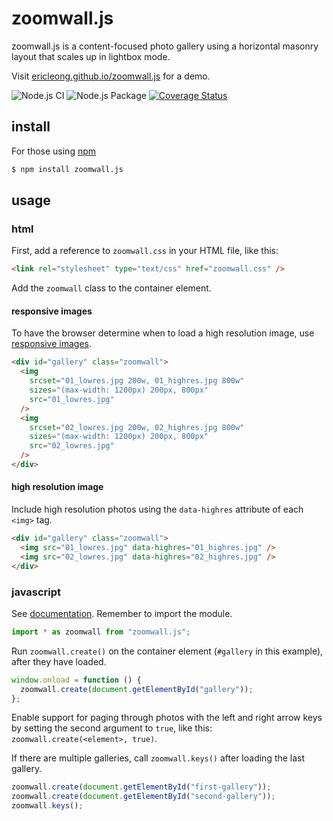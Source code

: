 # zoomwall.js

zoomwall.js is a content-focused photo gallery using a horizontal masonry layout that scales up in lightbox mode.

Visit [ericleong.github.io/zoomwall.js](http://ericleong.github.io/zoomwall.js) for a demo.

![Node.js CI](https://github.com/ericleong/zoomwall.js/workflows/Node.js%20CI/badge.svg?branch=master)
![Node.js Package](https://github.com/ericleong/zoomwall.js/workflows/Node.js%20Package/badge.svg)
[![Coverage Status](https://coveralls.io/repos/github/ericleong/zoomwall.js/badge.svg?branch=master)](https://coveralls.io/github/ericleong/zoomwall.js?branch=master)

## install

For those using [npm](https://www.npmjs.com/)

```bash
$ npm install zoomwall.js
```

## usage

### html

First, add a reference to `zoomwall.css` in your HTML file, like this:

```html
<link rel="stylesheet" type="text/css" href="zoomwall.css" />
```

Add the `zoomwall` class to the container element.

#### responsive images

To have the browser determine when to load a high resolution image, use [responsive images](https://developer.mozilla.org/en-US/docs/Learn/HTML/Multimedia_and_embedding/Responsive_images).

```html
<div id="gallery" class="zoomwall">
  <img
    srcset="01_lowres.jpg 200w, 01_highres.jpg 800w"
    sizes="(max-width: 1200px) 200px, 800px"
    src="01_lowres.jpg"
  />
  <img
    srcset="02_lowres.jpg 200w, 02_highres.jpg 800w"
    sizes="(max-width: 1200px) 200px, 800px"
    src="02_lowres.jpg"
  />
</div>
```

#### high resolution image

Include high resolution photos using the `data-highres` attribute of each `<img>` tag.

```html
<div id="gallery" class="zoomwall">
  <img src="01_lowres.jpg" data-highres="01_highres.jpg" />
  <img src="02_lowres.jpg" data-highres="02_highres.jpg" />
</div>
```

### javascript

See [documentation](http://ericleong.github.io/zoomwall.js/docs). Remember to import the module.

```javascript
import * as zoomwall from "zoomwall.js";
```

Run `zoomwall.create()` on the container element (`#gallery` in this example), after they have loaded.

```javascript
window.onload = function () {
  zoomwall.create(document.getElementById("gallery"));
};
```

Enable support for paging through photos with the left and right arrow keys by setting the second argument to `true`, like this: `zoomwall.create(<element>, true)`.

If there are multiple galleries, call `zoomwall.keys()` after loading the last gallery.

```javascript
zoomwall.create(document.getElementById("first-gallery"));
zoomwall.create(document.getElementById("second-gallery"));
zoomwall.keys();
```
